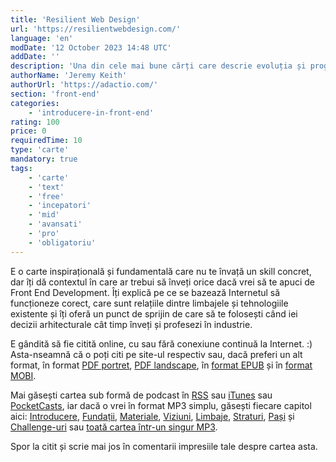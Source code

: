 ```yaml
---
title: 'Resilient Web Design'
url: 'https://resilientwebdesign.com/'
language: 'en'
modDate: '12 October 2023 14:48 UTC'
addDate: ''
description: 'Una din cele mai bune cărți care descrie evoluția și progresul web development-ului de-a lungul anilor, și în care sunt explicate concepte de bază de care ai nevoie să afli cât mai devreme în viitoarea ta carieră în Front End Development, cum ar fi: backwards compatibility, progressive enhancement și future-friendlyness.'
authorName: 'Jeremy Keith'
authorUrl: 'https://adactio.com/'
section: 'front-end'
categories:
    - 'introducere-in-front-end'
rating: 100
price: 0
requiredTime: 10
type: 'carte'
mandatory: true
tags:
    - 'carte'
    - 'text'
    - 'free'
    - 'incepatori'
    - 'mid'
    - 'avansati'
    - 'pro'
    - 'obligatoriu'
---
```


E o carte inspirațională și fundamentală care nu te învață un skill concret, dar îți dă contextul în care ar trebui să înveți orice dacă vrei să te apuci de Front End Development. Îți explică pe ce se bazează Internetul să funcționeze corect, care sunt relațiile dintre limbajele și tehnologiile existente și îți oferă un punct de sprijin de care să te folosești când iei decizii arhitecturale cât timp înveți și profesezi în industrie.

E gândită să fie citită online, cu sau fără conexiune continuă la Internet. :) Asta-nseamnă că o poți citi pe site-ul respectiv sau, dacă preferi un alt format, în format [PDF portret](https://resilientwebdesign.s3.amazonaws.com/downloads/ResilientWebDesign-portrait.pdf), [PDF landscape](http://resilientwebdesign.s3.amazonaws.com/downloads/ResilientWebDesign-landscape.pdf), în [format EPUB](https://resilientwebdesign.s3.amazonaws.com/downloads/ResilientWebDesign.epub) și în [format MOBI](https://resilientwebdesign.s3.amazonaws.com/downloads/ResilientWebDesign.mobi).

Mai găsești cartea sub formă de podcast în [RSS](https://resilientwebdesign.com/podcast.rss) sau [iTunes](https://itunes.apple.com/podcast/resilient-web-design/id1183700985) sau [PocketCasts](https://play.pocketcasts.com/web/podcasts/share?id=2432cc30-a380-0134-9123-3327a14bcdba), iar dacă o vrei în format MP3 simplu, găsești fiecare capitol aici: [Introducere](https://resilientwebdesign.s3.amazonaws.com/podcast/introduction.mp3), [Fundații](https://resilientwebdesign.s3.amazonaws.com/podcast/Chapter1.mp3), [Materiale](https://resilientwebdesign.s3.amazonaws.com/podcast/Chapter2.mp3), [Viziuni](https://resilientwebdesign.s3.amazonaws.com/podcast/Chapter3.mp3), [Limbaje](https://resilientwebdesign.s3.amazonaws.com/podcast/Chapter4.mp3), [Straturi](https://resilientwebdesign.s3.amazonaws.com/podcast/Chapter5.mp3), [Pași](https://resilientwebdesign.s3.amazonaws.com/podcast/Chapter6.mp3) și [Challenge-uri](https://resilientwebdesign.s3.amazonaws.com/podcast/Chapter7.mp3) sau [toată cartea într-un singur MP3](http://resilientwebdesign.s3.amazonaws.com/downloads/ResilientWebDesign.mp3).

Spor la citit și scrie mai jos în comentarii impresiile tale despre cartea asta.
